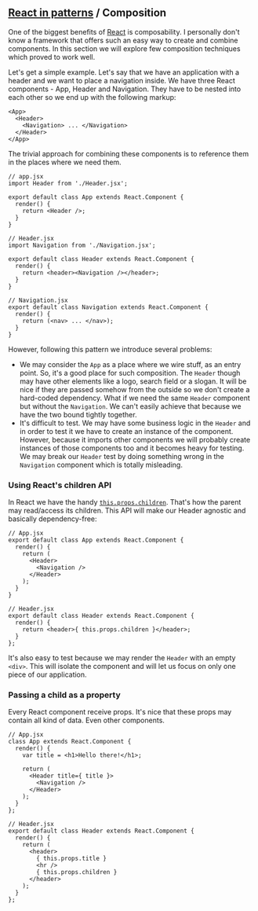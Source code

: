 ## [React in patterns](../../) / Composition

One of the biggest benefits of [React](http://krasimirtsonev.com/blog/article/The-bare-minimum-to-work-with-React) is composability. I personally don't know a framework that offers such an easy way to create and combine components. In this section we will explore few composition techniques which proved to work well.

Let's get a simple example. Let's say that we have an application with a header and we want to place a navigation inside. We have three React components - App, Header and Navigation. They have to be nested into each other so we end up with the following markup:

```
<App>
  <Header>
    <Navigation> ... </Navigation>
  </Header>
</App>
```

The trivial approach for combining these components is to reference them in the places where we need them.

```
// app.jsx
import Header from './Header.jsx';

export default class App extends React.Component {
  render() {
    return <Header />;
  }
}

// Header.jsx
import Navigation from './Navigation.jsx';

export default class Header extends React.Component {
  render() {
    return <header><Navigation /></header>;
  }
}

// Navigation.jsx
export default class Navigation extends React.Component {
  render() {
    return (<nav> ... </nav>);
  }
}
```

However, following this pattern we introduce several problems:

* We may consider the `App` as a place where we wire stuff, as an entry point. So, it's a good place for such composition. The `Header` though may have other elements like a logo, search field or a slogan. It will be nice if they are passed somehow from the outside so we don't create a hard-coded dependency. What if we need the same `Header` component but without the `Navigation`. We can't easily achieve that because we have the two bound tightly together.
* It's difficult to test. We may have some business logic in the `Header` and in order to test it we have to create an instance of the component. However, because it imports other components we will probably create instances of those components too and it becomes heavy for testing. We may break our `Header` test by doing something wrong in the `Navigation` component which is totally misleading.

### Using React's children API

In React we have the handy [`this.props.children`](https://facebook.github.io/react/docs/multiple-components.html#children). That's how the parent may read/access its children. This API will make our Header agnostic and basically dependency-free:

```
// App.jsx
export default class App extends React.Component {
  render() {
    return (
      <Header>
        <Navigation />
      </Header>
    );
  }
}

// Header.jsx
export default class Header extends React.Component {
  render() {
    return <header>{ this.props.children }</header>;
  }
};
```

It's also easy to test because we may render the `Header` with an empty `<div>`. This will isolate the component and will let us focus on only one piece of our application.

### Passing a child as a property

Every React component receive props. It's nice that these props may contain all kind of data. Even other components.

```
// App.jsx
class App extends React.Component {
  render() {
    var title = <h1>Hello there!</h1>;

    return (
      <Header title={ title }>
        <Navigation />
      </Header>
    );
  }
};

// Header.jsx
export default class Header extends React.Component {
  render() {
    return (
      <header>
        { this.props.title }
        <hr />
        { this.props.children }
      </header>
    );
  }
};

```
